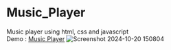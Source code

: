 # Music_Player



Music player using html, css and javascript<br>
Demo : <a href="https://darshan7090.github.io/Music_Player/">Music Player</a>
![Screenshot 2024-10-20 150804](https://github.com/user-attachments/assets/e7c1abd9-401a-4c16-98a5-73443d584780)
